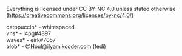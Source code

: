 Everything is licensed under CC BY-NC 4.0 unless stated otherwise (https://creativecommons.org/licenses/by-nc/4.0/)  

catppuccin* - whitespaced  
vhs* - i4pg#4897  
waves* - eirk#7057  
blob* - @Houl@ilyamikcoder.com (fedi)  
